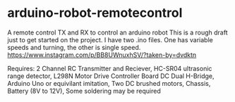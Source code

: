 ﻿# arduino-robot-remotecontrol
﻿A remote control TX and RX to control an arduino robot
﻿This is a rough draft just to get started on the project. I have two .ino files. One has variable speeds and turning, the other is single speed.
﻿
﻿https://www.instagram.com/p/BB8UWnuxhSV/?taken-by=dvdktn


﻿Requires:
2 Channel RC Transmitter and Reciever, HC-SR04 ultrasonic range detector, L298N Motor Drive Controller Board DC Dual H-Bridge, Arduino Uno or equivilant imitation, Two DC brushed motors, Chassis, Battery (8V to 12V), Some soldering may be required
